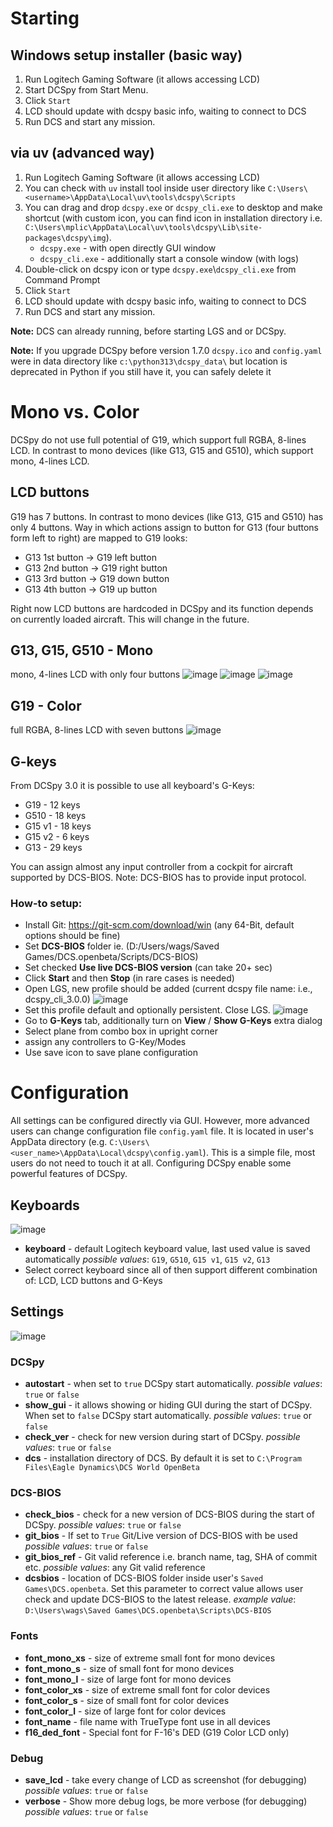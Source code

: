 # Starting
## Windows setup installer (basic way)
1. Run Logitech Gaming Software (it allows accessing LCD)
2. Start DCSpy from Start Menu. 
3. Click `Start`
4. LCD should update with dcspy basic info, waiting to connect to DCS
5. Run DCS and start any mission.

## via uv (advanced way)
1. Run Logitech Gaming Software (it allows accessing LCD)
2. You can check with `uv` install tool inside user directory like `C:\Users\<username>\AppData\Local\uv\tools\dcspy\Scripts`
3. You can drag and drop `dcspy.exe` or `dcspy_cli.exe` to desktop and make shortcut (with custom icon, you can find icon in installation directory i.e. `C:\Users\mplic\AppData\Local\uv\tools\dcspy\Lib\site-packages\dcspy\img`).
   * `dcspy.exe` - with open directly GUI window
   * `dcspy_cli.exe` - additionally start a console window (with logs)
4. Double-click on dcspy icon or type `dcspy.exe`\\`dcspy_cli.exe` from Command Prompt
5. Click `Start`
6. LCD should update with dcspy basic info, waiting to connect to DCS
7. Run DCS and start any mission.

**Note:** DCS can already running, before starting LGS and or DCSpy.

**Note:** If you upgrade DCSpy before version 1.7.0 `dcspy.ico` and `config.yaml` were in data directory like `c:\python313\dcspy_data\` but location is deprecated in Python if you still have it, you can safely delete it

# Mono vs. Color
DCSpy do not use full potential of G19, which support full RGBA, 8-lines LCD.
In contrast to mono devices (like G13, G15 and G510), which support mono, 4-lines LCD.

## LCD buttons
G19 has 7 buttons.
In contrast to mono devices (like G13, G15 and G510) has only 4 buttons.
Way in which actions assign to button for G13 (four buttons form left to right) are mapped to G19 looks:
* G13 1st button -> G19 left button
* G13 2nd button -> G19 right button
* G13 3rd button -> G19 down button
* G13 4th button -> G19 up button

Right now LCD buttons are hardcoded in DCSpy and its function depends on currently loaded aircraft. This will change in the future.

## G13, G15, G510 - Mono
mono, 4-lines LCD with only four buttons
![image](https://user-images.githubusercontent.com/475312/174407168-7db23a3f-3493-4a35-b898-ebb3a3ff839f.png)
![image](https://user-images.githubusercontent.com/475312/174407442-ed9c7d85-057d-4572-8316-3578721e4dab.png)
![image](https://user-images.githubusercontent.com/475312/174407530-b010691c-0895-4786-ad4e-8f98deeebb02.png)
## G19 - Color
full RGBA, 8-lines LCD with seven buttons
![image](https://user-images.githubusercontent.com/475312/174407299-d07e7ba5-d837-4af4-884a-7e20a48d676a.png)

## G-keys
From DCSpy 3.0 it is possible to use all keyboard's G-Keys:
* G19 - 12 keys
* G510 - 18 keys
* G15 v1 - 18 keys
* G15 v2 - 6 keys
* G13 - 29 keys

You can assign almost any input controller from a cockpit for aircraft supported by DCS-BIOS. Note: DCS-BIOS has to provide input protocol.

### How-to setup:
* Install Git: https://git-scm.com/download/win (any 64-Bit, default options should be fine)
* Set **DCS-BIOS** folder
  ie. (D:/Users/wags/Saved Games/DCS.openbeta/Scripts/DCS-BIOS)
* Set checked **Use live DCS-BIOS version** (can take 20+ sec)
* Click **Start** and then **Stop** (in rare cases is needed)
* Open LGS, new profile should be added (current dcspy file name: i.e., dcspy_cli_3.0.0)
![image](https://github.com/emcek/dcspy/assets/475312/3145510c-ad8b-4fca-8fe6-596129d9a755)
* Set this profile default and optionally persistent. Close LGS.
![image](https://github.com/emcek/dcspy/assets/475312/c56f61fb-bafb-4fd2-a2a9-549b5b1be990)
* Go to **G-Keys** tab, additionally turn on **View** / **Show G-Keys** extra dialog
* Select plane from combo box in upright corner
* assign any controllers to G-Key/Modes
* Use save icon to save plane configuration

# Configuration
All settings can be configured directly via GUI. However, more advanced users can change configuration file `config.yaml` file. It is located in user's AppData directory (e.g. `C:\Users\<user_name>\AppData\Local\dcspy\config.yaml`).
This is a simple file, most users do not need to touch it at all. Configuring DCSpy enable some powerful features of DCSpy.

## Keyboards
![image](https://github.com/emcek/dcspy/assets/475312/3be6a62f-029e-43a2-b6ab-b2d4e06e8e9b)

* **keyboard** - default Logitech keyboard value, last used value is saved automatically
  *possible values*: `G19`, `G510`, `G15 v1`, `G15 v2`, `G13`
* Select correct keyboard since all of then support different combination of: LCD, LCD buttons and G-Keys

## Settings
![image](https://github.com/emcek/dcspy/assets/475312/70b9101e-e09e-492f-8baa-92bf2be812a7)

### DCSpy
* **autostart** - when set to `true` DCSpy start automatically.
  *possible values*: `true` or `false`
* **show_gui** - it allows showing or hiding GUI during the start of DCSpy. When set to `false` DCSpy start automatically.
  *possible values*: `true` or `false`
* **check_ver** - check for new version during start of DCSpy.
  *possible values*: `true` or `false`
* **dcs** - installation directory of DCS. By default it is set to `C:\Program Files\Eagle Dynamics\DCS World OpenBeta`

### DCS-BIOS
* **check_bios** - check for a new version of DCS-BIOS during the start of DCSpy.
  *possible values*: `true` or `false`
* **git_bios** - If set to `True` Git/Live version of DCS-BIOS with be used
  *possible values*: `true` or `false`
* **git_bios_ref** - Git valid reference i.e. branch name, tag, SHA of commit etc.
  *possible values*: any Git valid reference
* **dcsbios** - location of DCS-BIOS folder inside user's `Saved Games\DCS.openbeta`.
  Set this parameter to correct value allows user check and update DCS-BIOS to the latest release.
  *example value*: `D:\Users\wags\Saved Games\DCS.openbeta\Scripts\DCS-BIOS`

### Fonts
* **font_mono_xs** - size of extreme small font for mono devices
* **font_mono_s** - size of small font for mono devices
* **font_mono_l** - size of large font for mono devices
* **font_color_xs** - size of extreme small font for color devices
* **font_color_s** - size of small font for color devices
* **font_color_l** - size of large font for color devices
* **font_name** - file name with TrueType font use in all devices
* **f16_ded_font** - Special font for F-16's DED (G19 Color LCD only)

### Debug
* **save_lcd** - take every change of LCD as screenshot (for debugging)
  *possible values*: `true` or `false`
* **verbose** - Show more debug logs, be more verbose (for debugging)
  *possible values*: `true` or `false`
